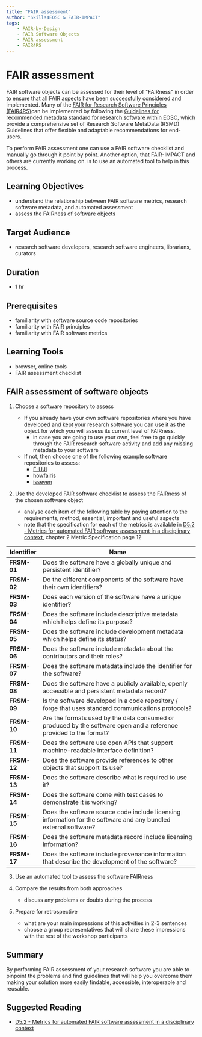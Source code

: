 ```yaml
---
title: "FAIR assessment"
author: "Skills4EOSC & FAIR-IMPACT"
tags: 
    - FAIR-by-Design
    - FAIR Software Objects
    - FAIR assessment
    - FAIR4RS
---
```


# FAIR assessment

FAIR software objects can be assessed for their level of "FAIRness" in order to ensure that all FAIR aspects have been successfully considered and implemented. Many of the [FAIR for Research Software Principles (FAIR4RS)](https://doi.org/10.15497/RDA00068)can be implemented by following the [Guidelines for recommended metadata standard for research software within EOSC](https://zenodo.org/doi/10.5281/zenodo.8097536), which provide a comprehensive set of Research Software MetaData (RSMD) Guidelines that offer flexible and adaptable recommendations for end-users. 

To perform FAIR assessment one can use a FAIR software checklist and manually go through it point by point. Another option, that FAIR-IMPACT and others are currently working on. is to use an automated tool to help in this process. 

## Learning Objectives

- understand the relationship between FAIR software metrics, research software metadata, and automated assessment
- assess the FAIRness of software objects

## Target Audience

- research software developers, research software engineers, librarians, curators

## Duration

- 1 hr

## Prerequisites

- familiarity with software source code repositories
- familiarity with FAIR principles
- familiarity with FAIR software metrics

## Learning Tools

- browser, online tools
- FAIR assessment checklist

## FAIR assessment of software objects

1. Choose a software repository to assess
   - If you already have your own software repositories where you have developed and kept your research software you can use it as the object for which you will assess its current level of FAIRness.
      - in case you are going to use your own, feel free to go quickly through the FAIR research software activity and add any missing metadata to your software
   - If not, then choose one of the following example software repositories to assess:
      - [F-UJI](https://github.com/pangaea-data-publisher/fuji)
      - [howfairis](https://github.com/fair-software/howfairis)
      - [isseven](https://github.com/meadsteve/isseven)

2. Use the developed FAIR software checklist to assess the FAIRness of the chosen software object
    - analyse each item of the following table by paying attention to the requirements, method, essential, important and useful aspects
    - note that the specification for each of the metrics is available in [D5.2 - Metrics for automated FAIR software assessment in a disciplinary context](https://zenodo.org/records/10047401), chapter 2 Metric Specification page 12

| **Identifier** | **Name** |
|---|---|
| **FRSM-01** | Does the software have a globally unique and persistent identifier? |
| **FRSM-02** | Do the different components of the software have their own identifiers? |
| **FRSM-03** | Does each version of the software have a unique identifier? |
| **FRSM-04** | Does the software include descriptive metadata which helps define its purpose? |
| **FRSM-05** | Does the software include development metadata which helps define its status? |
| **FRSM-06** | Does the software include metadata about the contributors and their roles? |
| **FRSM-07** | Does the software metadata include the identifier for the software? |
| **FRSM-08** | Does the software have a publicly available, openly accessible and persistent metadata record? |
| **FRSM-09** | Is the software developed in a code repository / forge that uses standard communications protocols? |
| **FRSM-10** | Are the formats used by the data consumed or produced by the software open and a reference provided to the format? |
| **FRSM-11** | Does the software use open APIs that support machine-readable interface definition? |
| **FRSM-12** | Does the software provide references to other objects that support its use? |
| **FRSM-13** | Does the software describe what is required to use it? |
| **FRSM-14** | Does the software come with test cases to demonstrate it is working? |
| **FRSM-15** | Does the software source code include licensing information for the software and any bundled external software? |
| **FRSM-16** | Does the software metadata record include licensing information? |
| **FRSM-17** | Does the software include provenance information that describe the development of the software? |

3. Use an automated tool to assess the software FAIRness

4. Compare the results from both approaches
    - discuss any problems or doubts during the process

5. Prepare for retrospective
    - what are your main impressions of this activities in 2-3 sentences
    - choose a group representatives that will share these impressions with the rest of the workshop participants


## Summary

By performing FAIR assessment of your research software you are able to pinpoint the problems and find guidelines that will help you overcome them making your solution more easily findable, accessible, interoperable and reusable.

## Suggested Reading

- [D5.2 - Metrics for automated FAIR software assessment in a disciplinary context](https://zenodo.org/records/10047401)

